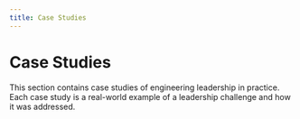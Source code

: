 ```yaml
---
title: Case Studies
---
```


# Case Studies

This section contains case studies of engineering leadership in practice. Each case study is a real-world example of a leadership challenge and how it was addressed.

